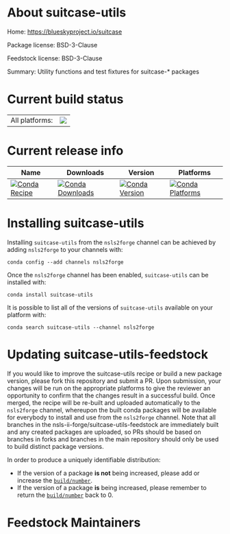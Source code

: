 About suitcase-utils
====================

Home: https://blueskyproject.io/suitcase

Package license: BSD-3-Clause

Feedstock license: BSD-3-Clause

Summary: Utility functions and test fixtures for suitcase-* packages



Current build status
====================


<table><tr><td>All platforms:</td>
    <td>
      <a href="https://dev.azure.com/nsls2forge/nsls2forge/_build/latest?definitionId=41&branchName=master">
        <img src="https://dev.azure.com/nsls2forge/nsls2forge/_apis/build/status/suitcase-utils-feedstock?branchName=master">
      </a>
    </td>
  </tr>
</table>

Current release info
====================

| Name | Downloads | Version | Platforms |
| --- | --- | --- | --- |
| [![Conda Recipe](https://img.shields.io/badge/recipe-suitcase--utils-green.svg)](https://anaconda.org/nsls2forge/suitcase-utils) | [![Conda Downloads](https://img.shields.io/conda/dn/nsls2forge/suitcase-utils.svg)](https://anaconda.org/nsls2forge/suitcase-utils) | [![Conda Version](https://img.shields.io/conda/vn/nsls2forge/suitcase-utils.svg)](https://anaconda.org/nsls2forge/suitcase-utils) | [![Conda Platforms](https://img.shields.io/conda/pn/nsls2forge/suitcase-utils.svg)](https://anaconda.org/nsls2forge/suitcase-utils) |

Installing suitcase-utils
=========================

Installing `suitcase-utils` from the `nsls2forge` channel can be achieved by adding `nsls2forge` to your channels with:

```
conda config --add channels nsls2forge
```

Once the `nsls2forge` channel has been enabled, `suitcase-utils` can be installed with:

```
conda install suitcase-utils
```

It is possible to list all of the versions of `suitcase-utils` available on your platform with:

```
conda search suitcase-utils --channel nsls2forge
```




Updating suitcase-utils-feedstock
=================================

If you would like to improve the suitcase-utils recipe or build a new
package version, please fork this repository and submit a PR. Upon submission,
your changes will be run on the appropriate platforms to give the reviewer an
opportunity to confirm that the changes result in a successful build. Once
merged, the recipe will be re-built and uploaded automatically to the
`nsls2forge` channel, whereupon the built conda packages will be available for
everybody to install and use from the `nsls2forge` channel.
Note that all branches in the nsls-ii-forge/suitcase-utils-feedstock are
immediately built and any created packages are uploaded, so PRs should be based
on branches in forks and branches in the main repository should only be used to
build distinct package versions.

In order to produce a uniquely identifiable distribution:
 * If the version of a package **is not** being increased, please add or increase
   the [``build/number``](https://conda.io/docs/user-guide/tasks/build-packages/define-metadata.html#build-number-and-string).
 * If the version of a package **is** being increased, please remember to return
   the [``build/number``](https://conda.io/docs/user-guide/tasks/build-packages/define-metadata.html#build-number-and-string)
   back to 0.

Feedstock Maintainers
=====================


